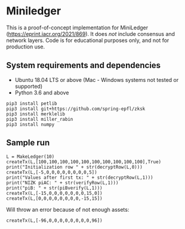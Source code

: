 # Miniledger

This is a proof-of-concept implementation for MiniLedger (https://eprint.iacr.org/2021/869). It does *not* include consensus and network layers. Code is for educational purposes only, and not for production use.

## System requirements and dependencies
- Ubuntu 18.04 LTS or above (Mac - Windows systems not tested or supported)
- Python 3.6 and above
```
pip3 install petlib
pip3 install git+https://github.com/spring-epfl/zksk
pip3 install merklelib
pip3 install miller_rabin
pip3 install numpy
```
## Sample run

```
L = MakeLedger(10)
createTx(L,[100,100,100,100,100,100,100,100,100,100],True)
print("Initialization row " + str(decryptRow(L,0)))
createTx(L,[-5,0,0,0,0,0,0,0,0,5])
print("Values after first tx: " + str(decryptRow(L,1)))
print("NIZK piAC: " + str(verifyRow(L,1)))
print("piB: " + str(piBverify(L,1)))
createTx(L,[-15,0,0,0,0,0,0,0,15,0])
createTx(L,[0,0,0,0,0,0,0,0,-15,15])
```
Will throw an error because of not enough assets:
```
createTx(L,[-96,0,0,0,0,0,0,0,0,96])
```
